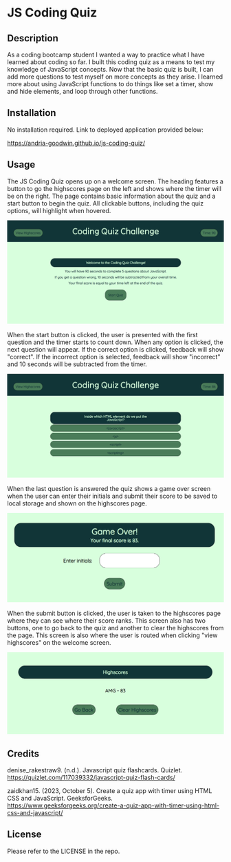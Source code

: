 # JS Coding Quiz

## Description

As a coding bootcamp student I wanted a way to practice what I have learned about coding so far. I built this coding quiz as a means to test my knowledge of JavaScript concepts. Now that the basic quiz is built, I can add more questions to test myself on more concepts as they arise. I learned more about using JavaScript functions to do things like set a timer, show and hide elements, and loop through other functions.

## Installation

No installation required. Link to deployed application provided below:

https://andria-goodwin.github.io/js-coding-quiz/

## Usage

The JS Coding Quiz opens up on a welcome screen. The heading features a button to go the highscores page on the left and shows where the timer will be on the right. The page contains basic information about the quiz and a start button to begin the quiz. All clickable buttons, including the quiz options, will highlight when hovered.

![Coding Quiz welcome screen](assets/images/AG-coding-quiz.png)

When the start button is clicked, the user is presented with the first question and the timer starts to count down. When any option is clicked, the next question will appear. If the correct option is clicked, feedback will show "correct". If the incorrect option is selected, feedback will show "incorrect" and 10 seconds will be subtracted from the timer.

![Coding Quiz question screen](assets/images/AG-question.png)

When the last question is answered the quiz shows a game over screen when the user can enter their initials and submit their score to be saved to local storage and shown on the highscores page.

![Coding Quiz game over screen](assets/images/AG-game-over.png)

When the submit button is clicked, the user is taken to the highscores page where they can see where their score ranks. This screen also has two buttons, one to go back to the quiz and another to clear the highscores from the page. This screen is also where the user is routed when clicking "view highscores" on the welcome screen.

![Coding Quiz highscores screen](assets/images/AG-highscores.png)

## Credits

denise_rakestraw9. (n.d.). Javascript quiz flashcards. Quizlet. https://quizlet.com/117039332/javascript-quiz-flash-cards/ 

zaidkhan15. (2023, October 5). Create a quiz app with timer using HTML CSS and JavaScript. GeeksforGeeks. https://www.geeksforgeeks.org/create-a-quiz-app-with-timer-using-html-css-and-javascript/ 

## License

Please refer to the LICENSE in the repo.